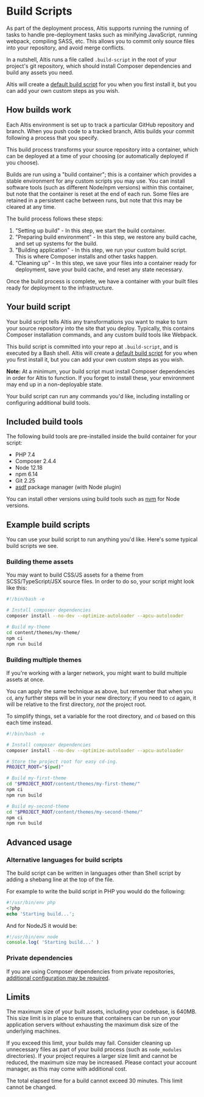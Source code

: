 # Build Scripts

As part of the deployment process, Altis supports running the running of tasks to handle pre-deployment tasks such as minifying JavaScript, running webpack, compiling SASS, etc. This allows you to commit only source files into your repository, and avoid merge conflicts.

In a nutshell, Altis runs  a file called `.build-script` in the root of your project's git repository, which should install Composer dependencies and build any assets you need.

Altis will create a [default build script](https://github.com/humanmade/altis-cms/blob/master/.build-script) for you when you first install it, but you can add your own custom steps as you wish.


## How builds work

Each Altis environment is set up to track a particular GitHub repository and branch. When you push code to a tracked branch, Altis builds your commit following a process that you specify.

This build process transforms your source repository into a container, which can be deployed at a time of your choosing (or automatically deployed if you choose).

Builds are run using a "build container"; this is a container which provides a stable environment for any custom scripts you may use. You can install software tools (such as different Node/npm versions) within this container, but note that the container is reset at the end of each run. Some files are retained in a persistent cache between runs, but note that this may be cleared at any time.

The build process follows these steps:

1. "Setting up build" - In this step, we start the build container.
2. "Preparing build environment" - In this step, we restore any build cache, and set up systems for the build.
3. "Building application" - In this step, we run your custom build script. This is where Composer installs and other tasks happen.
4. "Cleaning up" - In this step, we save your files into a container ready for deployment, save your build cache, and reset any state necessary.

Once the build process is complete, we have a container with your built files ready for deployment to the infrastructure.


## Your build script

Your build script tells Altis any transformations you want to make to turn your source repository into the site that you deploy. Typically, this contains Composer installation commands, and any custom build tools like Webpack.

This build script is committed into your repo at `.build-script`, and is executed by a Bash shell. Altis will create a [default build script](https://github.com/humanmade/altis-cms/blob/master/.build-script) for you when you first install it, but you can add your own custom steps as you wish.

**Note:** At a minimum, your build script must install Composer dependencies in order for Altis to function. If you forget to install these, your environment may end up in a non-deployable state.

Your build script can run any commands you'd like, including installing or configuring additional build tools.


## Included build tools

The following build tools are pre-installed inside the build container for your script:

- PHP 7.4
- Composer 2.4.4
- Node 12.18
- npm 6.14
- Git 2.25
- [asdf][] package manager (with Node plugin)

[asdf]: https://github.com/asdf-vm/asdf

You can install other versions using build tools such as [nvm](https://github.com/nvm-sh/nvm) for Node versions.


## Example build scripts

You can use your build script to run anything you'd like. Here's some typical build scripts we see.

### Building theme assets

You may want to build CSS/JS assets for a theme from SCSS/TypeScript/JSX source files. In order to do so, your script might look like this:

```sh
#!/bin/bash -e

# Install composer dependencies
composer install --no-dev --optimize-autoloader --apcu-autoloader

# Build my-theme
cd content/themes/my-theme/
npm ci
npm run build
```

### Building multiple themes

If you're working with a larger network, you might want to build multiple assets at once.

You can apply the same technique as above, but remember that when you `cd`, any further steps will be in your new directory; if you need to `cd` again, it will be relative to the first directory, *not* the project root.

To simplify things, set a variable for the root directory, and `cd` based on this each time instead.

```sh
#!/bin/bash -e

# Install composer dependencies
composer install --no-dev --optimize-autoloader --apcu-autoloader

# Store the project root for easy cd-ing.
PROJECT_ROOT="$(pwd)"

# Build my-first-theme
cd "$PROJECT_ROOT/content/themes/my-first-theme/"
npm ci
npm run build

# Build my-second-theme
cd "$PROJECT_ROOT/content/themes/my-second-theme/"
npm ci
npm run build
```


## Advanced usage

### Alternative languages for build scripts

The build script can be written in languages other than Shell script by adding a shebang line at the top of the file.

For example to write the build script in PHP you would do the following:

```php
#!/usr/bin/env php
<?php
echo 'Starting build...';
```

And for NodeJS it would be:

```js
#!/usr/bin/env node
console.log( 'Starting build...' )
```


### Private dependencies

If you are using Composer dependencies from private repositories, [additional configuration may be required](./private-dependencies.md).


## Limits

The maximum size of your built assets, including your codebase, is 640MB. This size limit is in place to ensure that containers can be run on your application servers without exhausting the maximum disk size of the underlying machines.

If you exceed this limit, your builds may fail. Consider cleaning up unnecessary files as part of your build process (such as `node_modules` directories). If your project requires a larger size limit and cannot be reduced, the maximum size may be increased. Please contact your account manager, as this may come with additional cost.

The total elapsed time for a build cannot exceed 30 minutes. This limit cannot be changed.
